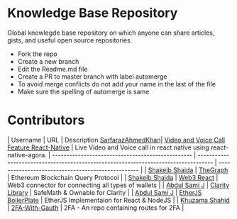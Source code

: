 # Knowledge Base Repository

Global knowlegde base repository on which anyone can share articles, gists, and useful open source repositories.

- Fork the repo
- Create a new branch
- Edit the Readme.md file
- Create a PR to master branch with label automerge
- To avoid merge conflicts do not add your name in the last of the file
- Make sure the spelling of automerge is same

# Contributors

| Username                                          | URL                                                                                 | Description                                 [SarfarazAhmedKhan](https://github.com/SarfarazAhmedKhan)| [Video and Voice Call Feature React-Native](https://github.com/SarfarazAhmedKhan/Video-and-Voice-calling-in-react-native.git) | Live Video and Voice call in react native using react-native-agora.
| ------------------------------------------------- | ----------------------------------------------------------------------------------- | -------------------------------------------------- |
| [Shakeib Shaida](https://github.com/shakeib98)    | [TheGraph](http://thegraph.com/)                                                    | Ethereum Blockchain Query Protocol                 |
| [Shakeib Shaida](https://github.com/shakeib98)    | [Web3 React](https://github.com/NoahZinsmeister/web3-react)                         | Web3 connector for connecting all types of wallets |
| [Abdul Sami J](https://github.com/abdulsamijay) | [Clarity Library](https://github.com/abdulsamijay/blockstack-contract/) | SafeMath & Ownable for Clarity             |
| [Abdul Sami J](https://github.com/abdulsamijay) | [EtherJS BoilerPlate](https://github.com/xorddotone/etherjs-boilerplate) | EtherJS Implementaion for React & NodeJS           |
| [Khuzama Shahid](https://github.com/khuzama98)       | [2FA-With-Gauth](https://github.com/khuzama98/2fa-with-Gauth)                                               | 2FA - An repo containing routes for 2FA  |
